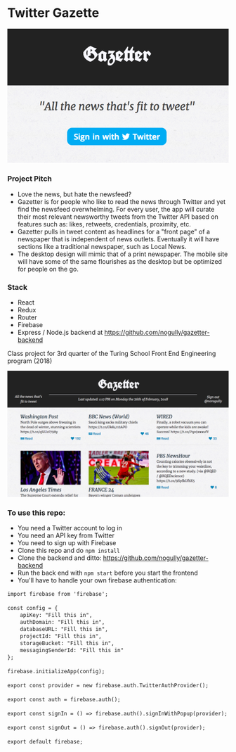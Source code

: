 # Twitter Gazette

![Login with Twitter](./public/Gazetter0.png)  

### Project Pitch
- Love the news, but hate the newsfeed?  
- Gazetter is for people who like to read the news through Twitter and yet find the newsfeed overwhelming. For every user, the app will curate their most relevant newsworthy tweets from the Twitter API based on features such as: likes, retweets, credentials, proximity, etc. 
- Gazetter pulls in tweet content as headlines for a "front page" of a newspaper that is independent of news outlets. Eventually it will have sections like a traditional newspaper, such as Local News. 
- The desktop design will mimic that of a print newspaper. The mobile site will have some of the same flourishes as the desktop but be optimized for people on the go.

### Stack
- React
- Redux
- Router
- Firebase
- Express / Node.js backend at https://github.com/nogully/gazetter-backend

Class project for 3rd quarter of the Turing School Front End Engineering program (2018)

![people cards](./public/Gazetter1.png)  

### To use this repo: 
- You need a Twitter account to log in
- You need an API key from Twitter
- You need to sign up with Firebase
- Clone this repo and do `npm install`
- Clone the backend and ditto: https://github.com/nogully/gazetter-backend
- Run the back end with `npm start` before you start the frontend
- You'll have to handle your own firebase authentication:
```
import firebase from 'firebase';

const config = {
    apiKey: "Fill this in",
    authDomain: "Fill this in",
    databaseURL: "Fill this in",
    projectId: "Fill this in",
    storageBucket: "Fill this in",
    messagingSenderId: "Fill this in"
};

firebase.initializeApp(config);

export const provider = new firebase.auth.TwitterAuthProvider();

export const auth = firebase.auth();

export const signIn = () => firebase.auth().signInWithPopup(provider);

export const signOut = () => firebase.auth().signOut(provider);

export default firebase;
```

